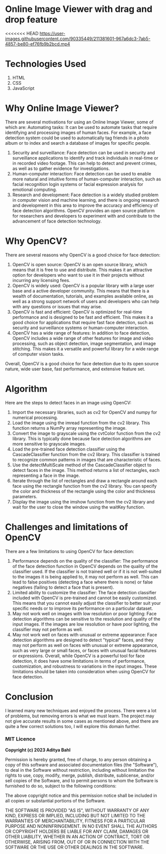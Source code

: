 # Online Image Viewer with drag and drop feature

<<<<<<< HEAD
https://user-images.githubusercontent.com/90335449/211381601-967a6dc3-7ab5-4857-be80-ef76fb9b2bcd.mp4

# Technologies Used

1. HTML
2. CSS
3. JavaScript

# Why Online Image Viewer?

There are several motivations for using an Online Image Viewer, some of which are:
Automating tasks: It can be used to automate tasks that require identifying and processing
images of human faces. For example, a face detection system could be used to
automatically tag friends in a photo album or to index and search a database of images for
specific people.

1. Security and surveillance: Face detection can be used in security and surveillance
   applications to identify and track individuals in real-time or in recorded video footage. This
   can help to detect and prevent crimes, as well as to gather evidence for investigations.
2. Human-computer interaction: Face detection can be used to enable more natural and
   intuitive forms of human-computer interaction, such as facial recognition login systems or
   facial expression analysis for emotional computing.
3. Research and development: Face detection is a widely studied problem in computer vision
   and machine learning, and there is ongoing research and development in this area to
   improve the accuracy and efficiency of face detection algorithms. OpenCV provides an open
   source platform for researchers and developers to experiment with and contribute to the
   advancement of face detection technology.

# Why OpenCV?

There are several reasons why OpenCV is a good choice for face detection:

1. OpenCV is open source: OpenCV is an open source library, which means that it is free to use and distribute. This makes it an attractive option for developers who want to use it in their projects without incurring any licensing fees.
2. OpenCV is widely used: OpenCV is a popular library with a large user base and a active developer community. This means that there is a wealth of documentation, tutorials, and examples available online, as well as a strong support network of users and developers who can help with any questions or issues that may arise.
3. OpenCV is fast and efficient: OpenCV is optimized for real-time performance and is designed to be fast and efficient. This makes it a good choice for applications that require fast face detection, such as security and surveillance systems or human-computer interaction.
4. OpenCV has a wide range of features: In addition to face detection, OpenCV includes a wide range of other features for image and video processing, such as object detection, image segmentation, and image stitching. This makes it a versatile and powerful library for a wide range of computer vision tasks.

Overall, OpenCV is a good choice for face detection due to its open source nature, wide user base, fast performance, and extensive feature set.

# Algorithm

Here are the steps to detect faces in an image using OpenCV:

1. Import the necessary libraries, such as cv2 for OpenCV and numpy for numerical processing.
2. Load the image using the imread function from the cv2 library. This function returns a
   NumPy array representing the image.
3. Convert the image to grayscale using the cvtColor function from the cv2 library. This is
   typically done because face detection algorithms are more sensitive to grayscale images.
4. Load the pre-trained face detection classifier using the CascadeClassifier function from the
   cv2 library. This classifier is trained to recognize common patterns in images that are
   characteristic of faces.
5. Use the detectMultiScale method of the CascadeClassifier object to detect faces in the
   image. This method returns a list of rectangles, each representing a face in the image.
6. Iterate through the list of rectangles and draw a rectangle around each face using the
   rectangle function from the cv2 library. You can specify the color and thickness of the
   rectangle using the color and thickness parameters.
7. Display the image using the imshow function from the cv2 library and wait for the user to
   close the window using the waitKey function.

# Challenges and limitations of OpenCV

There are a few limitations to using OpenCV for face detection:

1. Performance depends on the quality of the classifier: The performance of the face detection
   function in OpenCV depends on the quality of the classifier used. If the classifier is not
   trained well or if it is not well-suited to the images it is being applied to, it may not perform
   as well. This can lead to false positives (detecting a face where there is none) or false
   negatives (failing to detect a face that is present).
2. Limited ability to customize the classifier: The face detection classifier included with OpenCV
   is pre-trained and cannot be easily customized. This means that you cannot easily adjust the
   classifier to better suit your specific needs or to improve its performance on a particular
   dataset.
3. May not work well on images with low resolution or poor lighting: Face detection algorithms
   can be sensitive to the resolution and quality of the input images. If the images are low
   resolution or have poor lighting, the classifier may not perform as well.
4. May not work well on faces with unusual or extreme appearance: Face detection algorithms
   are designed to detect "typical" faces, and they may not perform as well on faces with
   unusual or extreme appearance, such as very large or small faces, or faces with unusual
   facial features or expressions.
   Overall, while OpenCV is a powerful tool for face detection, it does have some limitations in terms of
   performance, customization, and robustness to variations in the input images. These limitations
   should be taken into consideration when using OpenCV for face detection.

# Conclusion

I learned many new techniques and enjoyed the process. There were a lot of problems, but
removing errors is what we must learn. The project may not give accurate results in some cases as
mentioned above, and there are quite a few correct solutions too, I will explore this domain further.

### MIT Licence

**Copyright (c) 2023 Aditya Bahl**

Permission is hereby granted, free of charge, to any person obtaining a copy of this software and associated documentation files (the "Software"), to deal in the Software without restriction, including without limitation the rights to use, copy, modify, merge, publish, distribute, sublicense, and/or sell copies of the Software, and to permit persons to whom the Software is furnished to do so, subject to the following conditions:

The above copyright notice and this permission notice shall be included in all copies or substantial portions of the Software.

THE SOFTWARE IS PROVIDED "AS IS", WITHOUT WARRANTY OF ANY KIND, EXPRESS OR IMPLIED, INCLUDING BUT NOT LIMITED TO THE WARRANTIES OF MERCHANTABILITY, FITNESS FOR A PARTICULAR PURPOSE AND NONINFRINGEMENT. IN NO EVENT SHALL THE AUTHORS OR COPYRIGHT HOLDERS BE LIABLE FOR ANY CLAIM, DAMAGES OR OTHER LIABILITY, WHETHER IN AN ACTION OF CONTRACT, TORT OR OTHERWISE, ARISING FROM, OUT OF OR IN CONNECTION WITH THE SOFTWARE OR THE USE OR OTHER DEALINGS IN THE SOFTWARE.

